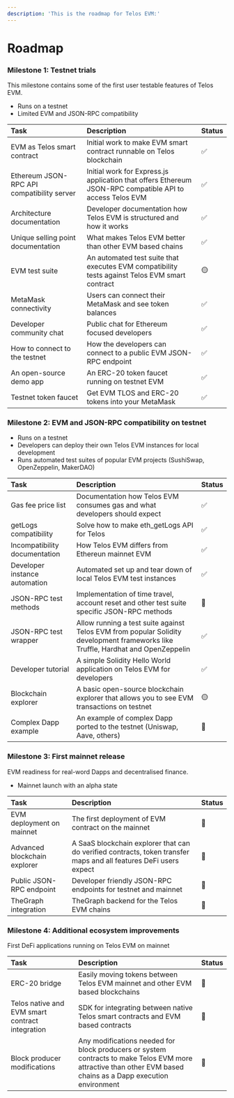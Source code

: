 ```yaml
---
description: 'This is the roadmap for Telos EVM:'
---
```


# Roadmap

### Milestone 1: Testnet trials 

This milestone contains some of the first user testable features of Telos EVM.

* Runs on a testnet
* Limited EVM and JSON-RPC compatibility

<table>
  <thead>
    <tr>
      <th style="text-align:left">Task</th>
      <th style="text-align:left">Description</th>
      <th style="text-align:left">Status</th>
    </tr>
  </thead>
  <tbody>
    <tr>
      <td style="text-align:left">EVM as Telos smart contract</td>
      <td style="text-align:left">Initial work to make EVM smart contract runnable on Telos blockchain</td>
      <td
      style="text-align:left">&#x2705;</td>
    </tr>
    <tr>
      <td style="text-align:left">Ethereum JSON-RPC API compatibility server</td>
      <td style="text-align:left">Initial work for Express.js application that offers Ethereum JSON-RPC
        compatible API to access Telos EVM</td>
      <td style="text-align:left">
        <p>&#x2705;</p>
        <p></p>
      </td>
    </tr>
    <tr>
      <td style="text-align:left">Architecture documentation</td>
      <td style="text-align:left">Developer documentation how Telos EVM is structured and how it works</td>
      <td
      style="text-align:left">&#x2705;</td>
    </tr>
    <tr>
      <td style="text-align:left">Unique selling point documentation</td>
      <td style="text-align:left">What makes Telos EVM better than other EVM based chains</td>
      <td style="text-align:left">&#x2705;</td>
    </tr>
    <tr>
      <td style="text-align:left">EVM test suite</td>
      <td style="text-align:left">An automated test suite that executes EVM compatibility tests against
        Telos EVM smart contract</td>
      <td style="text-align:left">&#x1F7E1;</td>
    </tr>
    <tr>
      <td style="text-align:left">MetaMask connectivity</td>
      <td style="text-align:left">Users can connect their MetaMask and see token balances</td>
      <td style="text-align:left">&#x2705;</td>
    </tr>
    <tr>
      <td style="text-align:left">Developer community chat</td>
      <td style="text-align:left">Public chat for Ethereum focused developers</td>
      <td style="text-align:left">&#x2705;</td>
    </tr>
    <tr>
      <td style="text-align:left">How to connect to the testnet</td>
      <td style="text-align:left">How the developers can connect to a public EVM JSON-RPC endpoint</td>
      <td
      style="text-align:left">&#x2705;</td>
    </tr>
    <tr>
      <td style="text-align:left">An open-source demo app</td>
      <td style="text-align:left">An ERC-20 token faucet running on testnet EVM</td>
      <td style="text-align:left">&#x2705;</td>
    </tr>
    <tr>
      <td style="text-align:left">Testnet token faucet</td>
      <td style="text-align:left">Get EVM TLOS and ERC-20 tokens into your MetaMask</td>
      <td style="text-align:left">&#x2705;</td>
    </tr>
  </tbody>
</table>

### Milestone 2: EVM and JSON-RPC compatibility on testnet

* Runs on a testnet
* Developers can deploy their own Telos EVM instances for local development
* Runs automated test suites of popular EVM projects \(SushiSwap, OpenZeppelin, MakerDAO\)

| Task | Description | Status |
| :--- | :--- | :--- |
| Gas fee price list | Documentation how Telos EVM consumes gas and what developers should expect | ✅ |
| getLogs compatibility | Solve how to make eth\_getLogs API for Telos | ✅ |
| Incompatibility documentation | How Telos EVM differs from Ethereun mainnet EVM | ✅ |
| Developer instance automation | Automated set up and tear down of local Telos EVM test instances | ✅ |
| JSON-RPC test methods | Implementation of time travel, account reset and other test suite specific JSON-RPC methods | 🛑 |
| JSON-RPC test wrapper | Allow running a test suite against Telos EVM from popular Solidity development frameworks like Truffle, Hardhat and OpenZeppelin | ✅ |
| Developer tutorial | A simple Solidity Hello World application on Telos EVM for developers | ✅ |
| Blockchain explorer | A basic open-source blockchain explorer that allows you to see EVM transactions on testnet | 🟡 |
| Complex Dapp example | An example of complex Dapp ported to the testnet \(Uniswap, Aave, others\) | 🛑 |

### Milestone 3: First mainnet release

EVM readiness for real-word Dapps and decentralised finance.

* Mainnet launch with an alpha state

| Task  | Description | Status |
| :--- | :--- | :--- |
| EVM deployment on mainnet | The first deployment of EVM contract on the mainnet | 🛑 |
| Advanced blockchain explorer | A SaaS blockchain explorer that can do verified contracts, token transfer maps and all features DeFi users expect | 🛑 |
| Public JSON-RPC endpoint | Developer friendly JSON-RPC endpoints for testnet and mainnet | 🛑 |
| TheGraph integration | TheGraph backend for the Telos EVM chains | 🛑 |

### Milestone 4: Additional ecosystem improvements

First DeFi applications running on Telos EVM on mainnet

| Task | Description | Status |
| :--- | :--- | :--- |
| ERC-20 bridge | Easily moving tokens between Telos EVM mainnet and other EVM based  blockchains | 🛑 |
| Telos native and EVM smart contract integration | SDK for integrating between native Telos smart contracts and EVM based contracts | 🛑 |
| Block producer modifications | Any modifications needed for block producers or system contracts to make Telos EVM more attractive than other EVM based chains as a Dapp execution environment | 🛑 |



